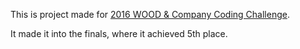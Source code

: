 This is project made for [2016 WOOD & Company Coding Challenge](https://web.archive.org/web/20181108024614/http://codingchallenge.wood.cz/).

It made it into the finals, where it achieved 5th place.
